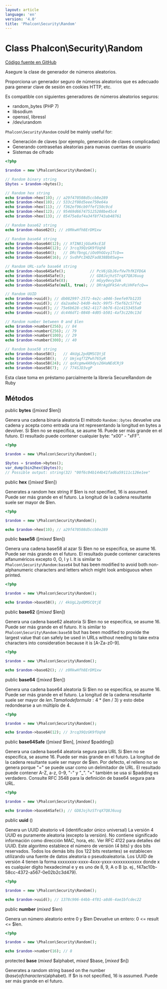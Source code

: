 ```yaml
---
layout: article
language: 'en'
version: '4.0'
title: 'Phalcon\Security\Random'
---
```

# Class **Phalcon\Security\Random**

<a href="https://github.com/phalcon/cphalcon/tree/v4.0.0/phalcon/security/random.zep" class="btn btn-default btn-sm">Código fuente en GitHub</a>

Asegure la clase de generador de números aleatorios.

Proporciona un generador seguro de números aleatorios que es adecuado para generar clave de sesión en cookies HTTP, etc.

Es compatible con siguientes generadores de números aleatorios seguros:

- random_bytes (PHP 7)
- libsodium
- openssl, libressl
- /dev/urandom

`Phalcon\Security\Random` could be mainly useful for:

- Generación de claves (por ejemplo, generación de claves complicadas)
- Generando contraseñas aleatorias para nuevas cuentas de usuario
- Sistemas de cifrado

```php
<?php

$random = new \Phalcon\Security\Random();

// Random binary string
$bytes = $random->bytes();

// Random hex string
echo $random->hex(10); // a29f470508d5ccb8e289
echo $random->hex(10); // 533c2f08d5eee750e64a
echo $random->hex(11); // f362ef96cb9ffef150c9cd
echo $random->hex(12); // 95469d667475125208be45c4
echo $random->hex(13); // 05475e8af4a34f8f743ab48761

// Random base62 string
echo $random->base62(); // z0RkwHfh8ErDM1xw

// Random base64 string
echo $random->base64(12); // XfIN81jGGuKkcE1E
echo $random->base64(12); // 3rcq39QzGK9fUqh8
echo $random->base64();   // DRcfbngL/iOo9hGGvy1TcQ==
echo $random->base64(16); // SvdhPcIHDZFad838Bb0Swg==

// Random URL-safe base64 string
echo $random->base64Safe();           // PcV6jGbJ6vfVw7hfKIFDGA
echo $random->base64Safe();           // GD8JojhzSTrqX7Q8J6uug
echo $random->base64Safe(8);          // mGyy0evy3ok
echo $random->base64Safe(null, true); // DRrAgOFkS4rvRiVHFefcQ==

// Random UUID
echo $random->uuid(); // db082997-2572-4e2c-a046-5eefe97b1235
echo $random->uuid(); // da2aa0e2-b4d0-4e3c-99f5-f5ef62c57fe2
echo $random->uuid(); // 75e6b628-c562-4117-bb76-61c4153455a9
echo $random->uuid(); // dc446df1-0848-4d05-b501-4af3c220c13d

// Random number between 0 and $len
echo $random->number(256); // 84
echo $random->number(256); // 79
echo $random->number(100); // 29
echo $random->number(300); // 40

// Random base58 string
echo $random->base58();   // 4kUgL2pdQMSCQtjE
echo $random->base58();   // Umjxqf7ZPwh765yR
echo $random->base58(24); // qoXcgmw4A9dys26HaNEdCRj9
echo $random->base58(7);  // 774SJD3vgP

```

Esta clase toma en préstamo parcialmente la librería SecureRandom de Ruby

## Métodos

public **bytes** ([*mixed* $len])

Genera una cadena binaria aleatoria El método `Random::bytes` devuelve una cadena y acepta como entrada una int representando la longitud en bytes a devolver. Si $len no se especifica, se asume 16. Puede ser más grande en el futuro. El resultado puede contener cualquier byte: "x00" - "xFF".

```php
<?php

$random = new \Phalcon\Security\Random();

$bytes = $random->bytes();
var_dump(bin2hex($bytes));
// Possible output: string(32) "00f6c04b144b41fad6a59111c126e1ee"

```

public **hex** ([*mixed* $len])

Generates a random hex string If $len is not specified, 16 is assumed. Puede ser más grande en el futuro. La longitud de la cadena resultante suele ser mayor de $len.

```php
<?php

$random = new \Phalcon\Security\Random();

echo $random->hex(10); // a29f470508d5ccb8e289

```

public **base58** ([*mixed* $len])

Genera una cadena base58 al azar Si $len no se especifica, se asume 16. Puede ser más grande en el futuro. El resultado puede contener caracteres alfanuméricos excepto 0, O, I y l. It is similar to `Phalcon\Security\Random:base64` but has been modified to avoid both non-alphanumeric characters and letters which might look ambiguous when printed.

```php
<?php

$random = new \Phalcon\Security\Random();

echo $random->base58(); // 4kUgL2pdQMSCQtjE

```

public **base62** ([*mixed* $len])

Genera una cadena base62 aleatoria Si $len no se especifica, se asume 16. Puede ser más grande en el futuro. It is similar to `Phalcon\Security\Random:base58` but has been modified to provide the largest value that can safely be used in URLs without needing to take extra characters into consideration because it is [A-Za-z0-9].

```php
<?php

$random = new \Phalcon\Security\Random();

echo $random->base62(); // z0RkwHfh8ErDM1xw

```

public **base64** ([*mixed* $len])

Genera una cadena base64 aleatoria Si $len no se especifica, se asume 16. Puede ser más grande en el futuro. La longitud de la cadena resultante suele ser mayor de $len. Tamaño de formula: 4 * ($len / 3) y esto debe redondearse a un múltiplo de 4.

```php
<?php

$random = new \Phalcon\Security\Random();

echo $random->base64(12); // 3rcq39QzGK9fUqh8

```

public **base64Safe** ([*mixed* $len], [*mixed* $padding])

Genera una cadena base64 aleatoria segura para URL Si $len no se especifica, se asume 16. Puede ser más grande en el futuro. La longitud de la cadena resultante suele ser mayor de $len. Por defecto, el relleno no se genera porque "=" se puede usar como un delimitador de URL. El resultado puede contener A-Z, a-z, 0-9, "-" y "_". "=" también se usa si $padding es verdadero. Consulte RFC 3548 para la definición de base64 segura para URL.

```php
<?php

$random = new \Phalcon\Security\Random();

echo $random->base64Safe(); // GD8JojhzSTrqX7Q8J6uug

```

public **uuid** ()

Genera un UUID aleatorio v4 (identificador único universal) La versión 4 UUID es puramente aleatoria (excepto la versión). No contiene significado información como dirección MAC, hora, etc. Ver RFC 4122 para detalles del UUID. Este algoritmo establece el número de versión (4 bits) y dos bits reservados. Todos los demás bits (los 122 bits restantes) se establecen utilizando una fuente de datos aleatoria o pseudoaleatoria. Los UUID de versión 4 tienen la forma xxxxxxxx-xxxx-4xxx-yxxx-xxxxxxxxxxxx donde x es cualquier dígito hexadecimal e y es uno de 8, 9, A o B (p. ej., f47ac10b-58cc-4372-a567-0e02b2c3d479).

```php
<?php

$random = new \Phalcon\Security\Random();

echo $random->uuid(); // 1378c906-64bb-4f81-a8d6-4ae1bfcdec22

```

public **number** (*mixed* $len)

Genera un número aleatorio entre 0 y $len Devuelve un entero: 0 <= result <= $len.

```php
<?php

$random = new \Phalcon\Security\Random();

echo $random->number(16); // 8

```

protected **base** (*mixed* $alphabet, *mixed* $base, [*mixed* $n])

Generates a random string based on the number ($base) of characters ($alphabet). If $n is not specified, 16 is assumed. Puede ser más grande en el futuro.